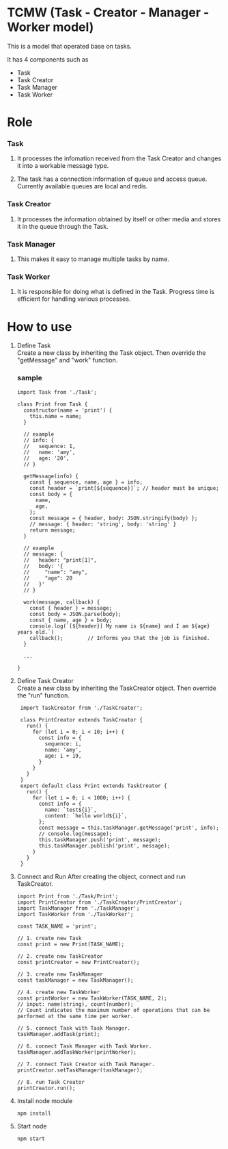 # TCMW (Task - Creator - Manager - Worker model)

This is a model that operated base on tasks.

It has 4 components such as
 - Task
 - Task Creator
 - Task Manager
 - Task Worker
 

# Role

### Task
1. It processes the infomation received from the Task Creator and changes it into a workable message type.

2. The task has a connection information of queue and access queue. Currently available queues are local and redis.

### Task Creator
1. It processes the information obtained by itself or other media and stores it in the queue through the Task.

### Task Manager
1. This makes it easy to manage multiple tasks by name.

### Task Worker 
1. It is responsible for doing what is defined in the Task. Progress time is efficient for handling various processes.


# How to use
1. Define Task  
   Create a new class by inheriting the Task object. Then override the "getMessage" and "work" function.

   ### sample
   ```
   import Task from './Task';

   class Print from Task {
     constructor(name = 'print') {
       this.name = name;
     }

     // example
     // info: {
     //   sequence: 1,
     //   name: 'amy',
     //   age: '20',
     // }

     getMessage(info) {
       const { sequence, name, age } = info;
       const header = `print[${sequence}]`; // header must be unique; 
       const body = {
         name, 
         age,
       };
       const message = { header, body: JSON.stringify(body) };
       // message: { header: 'string', body: 'string' } 
       return message;
     }
    
     // example
     // message: {
     //   header: "print[1]",
     //   body: '{
     //     "name": "amy",
     //     "age": 20
     //   }'
     // }

     work(message, callback) {
       const { header } = message;
       const body = JSON.parse(body);
       const { name, age } = body;
       console.log(`[${header}] My name is ${name} and I am ${age} years old.`)
       callback();        // Informs you that the job is finished. 
     }

     ...
     
   }
   ```

2. Define Task Creator  
   Create a new class by inheriting the TaskCreator object. Then override the "run" function.
   ```
    import TaskCreator from './TaskCreator';

    class PrintCreator extends TaskCreator {
      run() {
        for (let i = 0; i < 10; i++) {
          const info = {
            sequence: i,
            name: 'amy',
            age: i + 19,
          }
        }
      }
    }
    export default class Print extends TaskCreator {
      run() {
        for (let i = 0; i < 1000; i++) {
          const info = {
            name: `test${i}`,
            content: `hello world${i}`,
          };
          const message = this.taskManager.getMessage('print', info);
          // console.log(message);
          this.taskManager.push('print', message);
          this.taskManager.publish('print', message);
        }
      }
    }
   ```

3. Connect and Run
   After creating the object, connect and run TaskCreator.
   ```
   import Print from './Task/Print';
   import PrintCreator from './TaskCreator/PrintCreator';
   import TaskManager from './TaskManager';
   import TaskWorker from './TaskWorker';

   const TASK_NAME = 'print'; 

   // 1. create new Task 
   const print = new Print(TASK_NAME);
   
   // 2. create new TaskCreator
   const printCreator = new PrintCreator();

   // 3. create new TaskManager
   const taskManager = new TaskManager();

   // 4. create new TaskWorker
   const printWorker = new TaskWorker(TASK_NAME, 2);
   // input: name(string), count(number);
   // Count indicates the maximum number of operations that can be performed at the same time per worker.

   // 5. connect Task with Task Manager.
   taskManager.addTask(print);

   // 6. connect Task Manager with Task Worker.
   taskManager.addTaskWorker(printWorker);

   // 7. connect Task Creator with Task Manager.
   printCreator.setTaskManager(taskManager);

   // 8. run Task Creator
   printCreator.run();
   ```

4. Install node module
   ```
   npm install
   ```

5. Start node  
   ```
   npm start
   ```